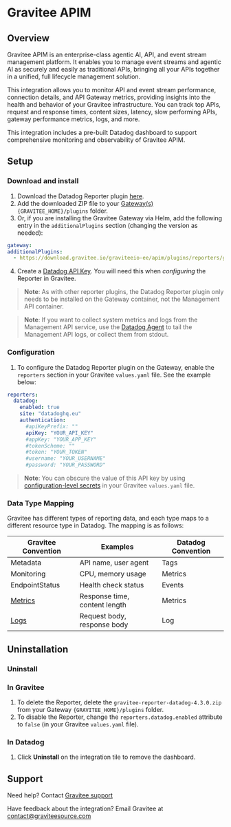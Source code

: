 # Gravitee APIM

## Overview

Gravitee APIM is an enterprise-class agentic AI, API, and event stream management platform. It enables you to manage event streams and agentic AI as securely and easily as traditional APIs, bringing all your APIs together in a unified, full lifecycle management solution.

This integration allows you to monitor API and event stream performance, connection details, and API Gateway metrics, providing insights into the health and behavior of your Gravitee infrastructure. You can track top APIs, request and response times, content sizes, latency, slow performing APIs, gateway performance metrics, logs, and more.

This integration includes a pre-built Datadog dashboard to support comprehensive monitoring and observability of Gravitee APIM.

## Setup

### Download and install

1. Download the Datadog Reporter plugin [here][1].
2. Add the downloaded ZIP file to your [Gateway(s)][2] `{GRAVITEE_HOME}/plugins` folder.
3. Or, if you are installing the Gravitee Gateway via Helm, add the following entry in the `additionalPlugins` section (changing the version as needed):
  ```yaml
gateway:
  additionalPlugins:
    - https://download.gravitee.io/graviteeio-ee/apim/plugins/reporters/gravitee-reporter-datadog/gravitee-reporter-datadog-4.3.0.zip
```
4. Create a [Datadog API Key][3].  You will need this when _configuring_ the Reporter in Gravitee.

> **Note**: As with other reporter plugins, the Datadog Reporter plugin only needs to be installed on the Gateway container, not the Management API container.

> **Note**: If you want to collect system metrics and logs from the Management API service, use the [Datadog Agent][4] to tail the Management API logs, or collect them from stdout.

### Configuration

1. To configure the Datadog Reporter plugin on the Gateway, enable the `reporters` section in your Gravitee `values.yaml` file. See the example below:

```yaml
reporters:
  datadog:
    enabled: true
    site: "datadoghq.eu"
    authentication:
      #apiKeyPrefix: ""
      apiKey: "YOUR_API_KEY"
      #appKey: "YOUR_APP_KEY"
      #tokenScheme: ""
      #token: "YOUR_TOKEN"
      #username: "YOUR_USERNAME"
      #password: "YOUR_PASSWORD"
```
> **Note**: You can obscure the value of this API key by using [configuration-level secrets][5] in your Gravitee `values.yaml` file.

### Data Type Mapping

Gravitee has different types of reporting data, and each type maps to a different resource type in Datadog. The mapping is as follows:

| Gravitee Convention                      | Examples                      | Datadog Convention |
| ---------------------------------------- | ----------------------------- | ------------------ |
| Metadata                                 | API name, user agent          | Tags               |
| Monitoring                               | CPU, memory usage             | Metrics            |
| EndpointStatus                           | Health check status           | Events             |
| [Metrics][6] | Response time, content length | Metrics            |
| [Logs][7]   | Request body, response body   | Log                |

## Uninstallation

### Uninstall

### In Gravitee

1. To delete the Reporter, delete the `gravitee-reporter-datadog-4.3.0.zip` from your Gateway `{GRAVITEE_HOME}/plugins` folder.
2. To disable the Reporter, change the `reporters.datadog.enabled` attribute to `false` (in your Gravitee `values.yaml` file).

### In Datadog
1. Click **Uninstall** on the integration tile to remove the dashboard.

## Support

Need help? Contact [Gravitee support][8]

Have feedback about the integration? Email Gravitee at <contact@graviteesource.com>


[1]: https://download.gravitee.io/#graviteeio-ee/apim/plugins/reporters/gravitee-reporter-datadog/
[2]: https://documentation.gravitee.io/apim/4.3/overview/plugins#deployment
[3]: https://docs.datadoghq.com/account_management/api-app-keys/#add-an-api-key-or-client-token
[4]: https://docs.datadoghq.com/agent/?tab=Linux
[5]: https://documentation.gravitee.io/apim/configure-apim/sensitive-data-management/configuration-level-secrets
[6]: https://documentation.gravitee.io/apim/gravitee-gateway/reporters#metrics-sent-via-reporters
[7]: https://documentation.gravitee.io/apim/gravitee-gateway/reporters#log-data-sent-via-reporters
[8]: https://www.gravitee.io/contact-us